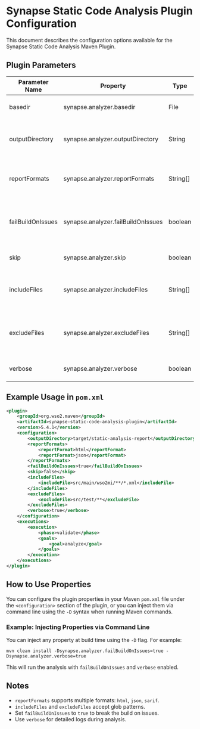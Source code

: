 # Synapse Static Code Analysis Plugin Configuration

This document describes the configuration options available for the Synapse Static Code Analysis Maven Plugin.

## Plugin Parameters

| Parameter Name                        | Property                                 | Type      | Default Value                      | Description                                                |
|---------------------------------------|------------------------------------------|-----------|------------------------------------|------------------------------------------------------------|
| basedir                              | synapse.analyzer.basedir                 | File      | ${project.basedir}                 | The base directory to analyze.                             |
| outputDirectory                      | synapse.analyzer.outputDirectory         | String    | target/static-analysis-report       | Directory where report files will be written.              |
| reportFormats                        | synapse.analyzer.reportFormats           | String[]  | html                               | Report formats to generate (html, json, sarif).            |
| failBuildOnIssues                    | synapse.analyzer.failBuildOnIssues       | boolean   | false                              | Fail the build if issues are found above threshold.        |
| skip                                 | synapse.analyzer.skip                    | boolean   | false                              | Skip running the analysis.                                 |
| includeFiles                         | synapse.analyzer.includeFiles            | String[]  |                                    | Filter: files to include in analysis (glob patterns).      |
| excludeFiles                         | synapse.analyzer.excludeFiles            | String[]  |                                    | Filter: files to exclude from analysis (glob patterns).    |
| verbose                              | synapse.analyzer.verbose                 | boolean   | false                              | Enable verbose logging.                                    |

## Example Usage in `pom.xml`

```xml
<plugin>
    <groupId>org.wso2.maven</groupId>
    <artifactId>synapse-static-code-analysis-plugin</artifactId>
    <version>5.4.1</version>
    <configuration>
        <outputDirectory>target/static-analysis-report</outputDirectory>
        <reportFormats>
            <reportFormat>html</reportFormat>
            <reportFormat>json</reportFormat>
        </reportFormats>
        <failBuildOnIssues>true</failBuildOnIssues>
        <skip>false</skip>
        <includeFiles>
            <includeFile>src/main/wso2mi/**/*.xml</includeFile>
        </includeFiles>
        <excludeFiles>
            <excludeFile>src/test/**</excludeFile>
        </excludeFiles>
        <verbose>true</verbose>
    </configuration>
    <executions>
        <execution>
            <phase>validate</phase>
            <goals>
                <goal>analyze</goal>
            </goals>
        </execution>
    </executions>
</plugin>
```

## How to Use Properties

You can configure the plugin properties in your Maven `pom.xml` file under the `<configuration>` section of the plugin, or you can inject them via command line using the `-D` syntax when running Maven commands.

### Example: Injecting Properties via Command Line

You can inject any property at build time using the `-D` flag. For example:

```
mvn clean install -Dsynapse.analyzer.failBuildOnIssues=true -Dsynapse.analyzer.verbose=true
```

This will run the analysis with `failBuildOnIssues` and `verbose` enabled.

## Notes
- `reportFormats` supports multiple formats: `html`, `json`, `sarif`.
- `includeFiles` and `excludeFiles` accept glob patterns.
- Set `failBuildOnIssues` to `true` to break the build on issues.
- Use `verbose` for detailed logs during analysis.

